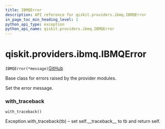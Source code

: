 ```yaml
---
title: IBMQError
description: API reference for qiskit.providers.ibmq.IBMQError
in_page_toc_min_heading_level: 1
python_api_type: exception
python_api_name: qiskit.providers.ibmq.IBMQError
---
```


# qiskit.providers.ibmq.IBMQError

<span id="qiskit.providers.ibmq.IBMQError" />

`IBMQError(*message)`[GitHub](https://github.com/qiskit/qiskit-ibmq-provider/tree/stable/0.14/qiskit/providers/ibmq/exceptions.py "view source code")

Base class for errors raised by the provider modules.

Set the error message.

### with\_traceback

<span id="qiskit.providers.ibmq.IBMQError.with_traceback" />

`with_traceback()`

Exception.with\_traceback(tb) – set self.\_\_traceback\_\_ to tb and return self.

